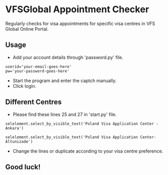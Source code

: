 # VFSGlobal Appointment Checker
Regularly checks for visa appointments for specific visa centres in VFS Global Online Portal.

## Usage
- Add your account details through 'password.py' file.
```
userid='your-email-goes-here'
pw='your-password-goes-here'
```
- Start the program and enter the captch manually.
- Click login.

## Different Centres
- Please find these lines 25 and 27 in 'start.py' file.
```
selelement.select_by_visible_text('Poland Visa Application Center - Ankara')
```

```
selelement.select_by_visible_text('Poland Visa Application Center-Altunizade')
```
- Change the lines or duplicate according to your visa centre preference.

## Good luck!
